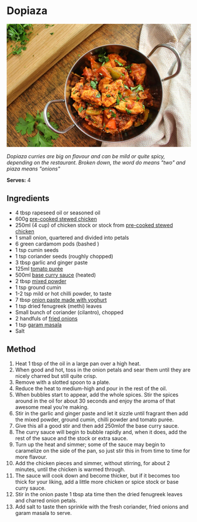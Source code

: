 # Dopiaza

![Dopiaza](resources/dopiaza.png)

*Dopiaza curries are big on flavour and can be mild or quite spicy, depending on the restaurant. Broken down, the word do means "two" and piaza means "onions"* 

**Serves:** 4

## Ingredients
- 4 tbsp rapeseed oil or seasoned oil
- 600g [pre-cooked stewed chicken](../Base/curry-base.md)
- 250ml (4 cup) of chicken stock or stock from [pre-cooked stewed chicken](../Base/curry-base.md)
- 1 small onion, quartered and divided into petals 
- 6 green cardamom pods (bashed )
- 1 tsp cumin seeds 
- 1 tsp coriander seeds (roughly chopped)
- 3 tbsp garlic and ginger paste
- 125ml [tomato purée](../Base/tomato-puree.md)
- 500ml [base curry sauce](../Base/curry-base.md) (heated)
- 2 tbsp [mixed powder](../Base/mixed-powder.md)
- 1 tsp ground cumin 
- 1-2 tsp mild or hot chilli powder, to taste 
- 7 tbsp [onion paste made with yoghurt](../Base/fried-onion-paste.md)
- 1 tsp dried fenugreek (methi) leaves 
- Small bunch of coriander (cilantro), chopped 
- 2 handfuls of [fried onions](../Base/fried-onion-paste.md)
- 1 tsp [garam masala](../Base/garam-masala.md)
- Salt 

## Method
1. Heat 1 tbsp of the oil in a large pan over a high heat. 
1. When good and hot, toss in the onion petals and sear them until they are nicely charred but still quite crisp. 
1. Remove with a slotted spoon to a plate. 
1. Reduce the heat to medium-high and pour in the rest of the oil. 
1. When bubbles start to appear, add the whole spices. Stir the spices around in the oil for about 30 seconds and enjoy the aroma of that awesome meal you’re making. 
1. Stir in the garlic and ginger paste and let it sizzle until fragrant then add the mixed powder, ground cumin, chilli powder and tomato purée. 
1. Give this all a good stir and then add 250mlof the base curry sauce. 
1. The curry sauce will begin to bubble rapidly and, when it does, add the rest of the sauce and the stock or extra sauce. 
1. Turn up the heat and simmer; some of the sauce may begin to caramelize on the side of the pan, so just stir this in from time to time for more flavour. 
1. Add the chicken pieces and simmer, without stirring, for about 2 minutes, until the chicken is warmed through. 
1. The sauce will cook down and become thicker, but if it becomes too thick for your liking, add a little more chicken or spice stock or base curry sauce. 
1. Stir in the onion paste 1 tbsp ata time then the dried fenugreek leaves and charred onion petals. 
1. Add salt to taste then sprinkle with the fresh coriander, fried onions and garam masala to serve. 


